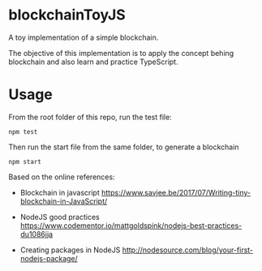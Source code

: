 # blockchainToyJS
A toy implementation of a simple blockchain.

The objective of this implementation is to apply the concept behing blockchain and also learn and practice TypeScript.

# Usage
From the root folder of this repo, run the test file:
```
npm test
```

Then run the start file from the same folder, to generate a blockchain
```
npm start
```

Based on the online references:
* Blockchain in javascript https://www.savjee.be/2017/07/Writing-tiny-blockchain-in-JavaScript/

*  NodeJS good practices https://www.codementor.io/mattgoldspink/nodejs-best-practices-du1086jja

* Creating packages in  NodeJS http://nodesource.com/blog/your-first-nodejs-package/

